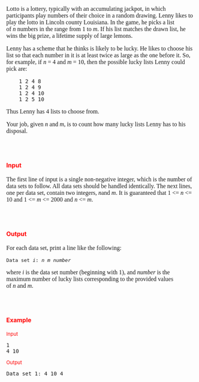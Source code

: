 <p style="font-family: 'Times New Roman'; font-size: medium;">Lotto is a lottery, typically with an accumulating jackpot, in which participants play numbers of their choice in a random drawing. Lenny likes to play the lotto in Lincoln county Louisiana. In the game, he picks a list of&nbsp;<span><em>n</em></span>&nbsp;numbers in the range from 1 to&nbsp;<span><em>m</em></span>. If his list matches the drawn list, he wins the big prize, a lifetime supply of large lemons.</p>
<p style="font-family: 'Times New Roman'; font-size: medium;">Lenny has a scheme that he thinks is likely to be lucky. He likes to choose his list so that each number in it is at least twice as large as the one before it. So, for example, if&nbsp;<span><em>n</em>&nbsp;= 4</span>&nbsp;and&nbsp;<span><em>m</em>&nbsp;= 10</span>, then the possible lucky lists Lenny could pick are:</p>
<pre>    1 2 4 8
    1 2 4 9
    1 2 4 10
    1 2 5 10
</pre>
<p style="font-family: 'Times New Roman'; font-size: medium;">Thus Lenny has 4 lists to choose from.</p>
<p style="font-family: 'Times New Roman'; font-size: medium;">Your job, given&nbsp;<span><em>n</em></span>&nbsp;and&nbsp;<span><em>m</em></span>, is to count how many lucky lists Lenny has to his disposal.</p>
<p><br></p>

<h1><span style="color: #ff0000; font-size: medium;">Input</span></h1>
<p style="font-family: 'Times New Roman'; font-size: medium;">The first line of input is a single non-negative integer, which is the number of data sets to follow. All data sets should be handled identically. The next lines, one per data set, contain two integers,&nbsp;<span><em>n</em></span>and&nbsp;<span><em>m</em></span>. It is guaranteed that&nbsp;<span>1 &lt;= <em>n</em> &lt;= 10</span>&nbsp;and&nbsp;<span>1 &lt;= <em>m</em> &lt;= 2000</span>&nbsp;and <span><em>n</em> &lt;= <em>m</em></span>.</p>
<p><br></p>

<h1><span style="color: #ff0000; font-size: medium;">Output</span></h1>
<p style="font-family: 'Times New Roman'; font-size: medium;">For each data set, print a line like the following:</p>
<p style="font-family: 'Times New Roman'; font-size: medium;"><tt>Data set&nbsp;<span><em>i</em></span>:&nbsp;<span><em>n</em>&nbsp;<em>m</em>&nbsp;<em>number</em></span></tt></p>
<p style="font-family: 'Times New Roman'; font-size: medium;">where&nbsp;<span><em>i</em></span>&nbsp;is the data set number (beginning with 1), and&nbsp;<span><em>number</em></span>&nbsp;is the maximum number of lucky lists corresponding to the provided values of&nbsp;<span><em>n</em></span>&nbsp;and&nbsp;<span><em>m</em></span>.</p>
<p><br></p>

<h1><span style="color: #ff0000; font-size: medium;">Example</span></h1>
<p><span style="color: #ff0000; font-size: small;">Input</span></p>
<pre>1
4 10</pre>
<p><span style="color: #ff0000; font-size: small;">Output</span></p>
<pre>Data set 1: 4 10 4</pre>